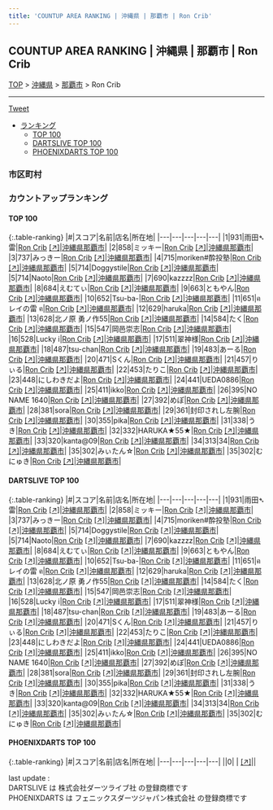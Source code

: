 ```yaml
---
title: 'COUNTUP AREA RANKING | 沖縄県 | 那覇市 | Ron Crib'
---
```

## COUNTUP AREA RANKING | 沖縄県 | 那覇市 | Ron Crib

[TOP](/darts/rank/) > [沖縄県](/darts/rank/沖縄県/) > [那覇市](/darts/rank/沖縄県/那覇市/) > Ron Crib

___

<a href="https://twitter.com/share?ref_src=twsrc%5Etfw" data-text="COUNTUP AREA RANKING | 沖縄県那覇市Ron Crib" class="twitter-share-button" data-hashtags="DARTSLIVE,PHOENIXDARTS,darts,ダーツ" data-show-count="false">Tweet</a>

* [ランキング](#カウントアップランキング)
    * [TOP 100](#top-100)
    * [DARTSLIVE TOP 100](#dartslive-top-100)
    * [PHOENIXDARTS TOP 100](#phoenixdarts-top-100)

### 市区町村

<ul>

</ul>

### カウントアップランキング

#### TOP 100



{:.table-ranking}
|#|スコア|名前|店名|所在地|
|---|---|---|---|---|
|1|931|<span class="rank-name-dl">雨田➴雷</span>|<a href="/darts/rank/shops/7b15ab28803ce76d774c926eb736cb5a.html">Ron Crib</a> <a href="https://search.dartslive.com/jp/shop/7b15ab28803ce76d774c926eb736cb5a">[↗]</a>|<a href="/darts/rank/沖縄県/那覇市">沖縄県那覇市</a>|
|2|858|<span class="rank-name-dl">ミッキー</span>|<a href="/darts/rank/shops/7b15ab28803ce76d774c926eb736cb5a.html">Ron Crib</a> <a href="https://search.dartslive.com/jp/shop/7b15ab28803ce76d774c926eb736cb5a">[↗]</a>|<a href="/darts/rank/沖縄県/那覇市">沖縄県那覇市</a>|
|3|737|<span class="rank-name-dl">みっきー</span>|<a href="/darts/rank/shops/7b15ab28803ce76d774c926eb736cb5a.html">Ron Crib</a> <a href="https://search.dartslive.com/jp/shop/7b15ab28803ce76d774c926eb736cb5a">[↗]</a>|<a href="/darts/rank/沖縄県/那覇市">沖縄県那覇市</a>|
|4|715|<span class="rank-name-dl">moriken#酔投塾</span>|<a href="/darts/rank/shops/7b15ab28803ce76d774c926eb736cb5a.html">Ron Crib</a> <a href="https://search.dartslive.com/jp/shop/7b15ab28803ce76d774c926eb736cb5a">[↗]</a>|<a href="/darts/rank/沖縄県/那覇市">沖縄県那覇市</a>|
|5|714|<span class="rank-name-dl">Doggystile</span>|<a href="/darts/rank/shops/7b15ab28803ce76d774c926eb736cb5a.html">Ron Crib</a> <a href="https://search.dartslive.com/jp/shop/7b15ab28803ce76d774c926eb736cb5a">[↗]</a>|<a href="/darts/rank/沖縄県/那覇市">沖縄県那覇市</a>|
|5|714|<span class="rank-name-dl">Naoto</span>|<a href="/darts/rank/shops/7b15ab28803ce76d774c926eb736cb5a.html">Ron Crib</a> <a href="https://search.dartslive.com/jp/shop/7b15ab28803ce76d774c926eb736cb5a">[↗]</a>|<a href="/darts/rank/沖縄県/那覇市">沖縄県那覇市</a>|
|7|690|<span class="rank-name-dl">kazzzz</span>|<a href="/darts/rank/shops/7b15ab28803ce76d774c926eb736cb5a.html">Ron Crib</a> <a href="https://search.dartslive.com/jp/shop/7b15ab28803ce76d774c926eb736cb5a">[↗]</a>|<a href="/darts/rank/沖縄県/那覇市">沖縄県那覇市</a>|
|8|684|<span class="rank-name-dl">えむてぃ</span>|<a href="/darts/rank/shops/7b15ab28803ce76d774c926eb736cb5a.html">Ron Crib</a> <a href="https://search.dartslive.com/jp/shop/7b15ab28803ce76d774c926eb736cb5a">[↗]</a>|<a href="/darts/rank/沖縄県/那覇市">沖縄県那覇市</a>|
|9|663|<span class="rank-name-dl">ともやん</span>|<a href="/darts/rank/shops/7b15ab28803ce76d774c926eb736cb5a.html">Ron Crib</a> <a href="https://search.dartslive.com/jp/shop/7b15ab28803ce76d774c926eb736cb5a">[↗]</a>|<a href="/darts/rank/沖縄県/那覇市">沖縄県那覇市</a>|
|10|652|<span class="rank-name-dl">Tsu-ba-</span>|<a href="/darts/rank/shops/7b15ab28803ce76d774c926eb736cb5a.html">Ron Crib</a> <a href="https://search.dartslive.com/jp/shop/7b15ab28803ce76d774c926eb736cb5a">[↗]</a>|<a href="/darts/rank/沖縄県/那覇市">沖縄県那覇市</a>|
|11|651|<span class="rank-name-dl">ฅ レイの雷 ฅ</span>|<a href="/darts/rank/shops/7b15ab28803ce76d774c926eb736cb5a.html">Ron Crib</a> <a href="https://search.dartslive.com/jp/shop/7b15ab28803ce76d774c926eb736cb5a">[↗]</a>|<a href="/darts/rank/沖縄県/那覇市">沖縄県那覇市</a>|
|12|629|<span class="rank-name-dl">haruka</span>|<a href="/darts/rank/shops/7b15ab28803ce76d774c926eb736cb5a.html">Ron Crib</a> <a href="https://search.dartslive.com/jp/shop/7b15ab28803ce76d774c926eb736cb5a">[↗]</a>|<a href="/darts/rank/沖縄県/那覇市">沖縄県那覇市</a>|
|13|628|<span class="rank-name-dl">北ノ原 勇ノ作55</span>|<a href="/darts/rank/shops/7b15ab28803ce76d774c926eb736cb5a.html">Ron Crib</a> <a href="https://search.dartslive.com/jp/shop/7b15ab28803ce76d774c926eb736cb5a">[↗]</a>|<a href="/darts/rank/沖縄県/那覇市">沖縄県那覇市</a>|
|14|584|<span class="rank-name-dl">たく</span>|<a href="/darts/rank/shops/7b15ab28803ce76d774c926eb736cb5a.html">Ron Crib</a> <a href="https://search.dartslive.com/jp/shop/7b15ab28803ce76d774c926eb736cb5a">[↗]</a>|<a href="/darts/rank/沖縄県/那覇市">沖縄県那覇市</a>|
|15|547|<span class="rank-name-dl">岡邑崇志</span>|<a href="/darts/rank/shops/7b15ab28803ce76d774c926eb736cb5a.html">Ron Crib</a> <a href="https://search.dartslive.com/jp/shop/7b15ab28803ce76d774c926eb736cb5a">[↗]</a>|<a href="/darts/rank/沖縄県/那覇市">沖縄県那覇市</a>|
|16|528|<span class="rank-name-dl">Lucky i</span>|<a href="/darts/rank/shops/7b15ab28803ce76d774c926eb736cb5a.html">Ron Crib</a> <a href="https://search.dartslive.com/jp/shop/7b15ab28803ce76d774c926eb736cb5a">[↗]</a>|<a href="/darts/rank/沖縄県/那覇市">沖縄県那覇市</a>|
|17|511|<span class="rank-name-dl">翠神様</span>|<a href="/darts/rank/shops/7b15ab28803ce76d774c926eb736cb5a.html">Ron Crib</a> <a href="https://search.dartslive.com/jp/shop/7b15ab28803ce76d774c926eb736cb5a">[↗]</a>|<a href="/darts/rank/沖縄県/那覇市">沖縄県那覇市</a>|
|18|487|<span class="rank-name-dl">tsu-chan</span>|<a href="/darts/rank/shops/7b15ab28803ce76d774c926eb736cb5a.html">Ron Crib</a> <a href="https://search.dartslive.com/jp/shop/7b15ab28803ce76d774c926eb736cb5a">[↗]</a>|<a href="/darts/rank/沖縄県/那覇市">沖縄県那覇市</a>|
|19|483|<span class="rank-name-dl">あーる</span>|<a href="/darts/rank/shops/7b15ab28803ce76d774c926eb736cb5a.html">Ron Crib</a> <a href="https://search.dartslive.com/jp/shop/7b15ab28803ce76d774c926eb736cb5a">[↗]</a>|<a href="/darts/rank/沖縄県/那覇市">沖縄県那覇市</a>|
|20|471|<span class="rank-name-dl">Sくん</span>|<a href="/darts/rank/shops/7b15ab28803ce76d774c926eb736cb5a.html">Ron Crib</a> <a href="https://search.dartslive.com/jp/shop/7b15ab28803ce76d774c926eb736cb5a">[↗]</a>|<a href="/darts/rank/沖縄県/那覇市">沖縄県那覇市</a>|
|21|457|<span class="rank-name-dl">りぃる</span>|<a href="/darts/rank/shops/7b15ab28803ce76d774c926eb736cb5a.html">Ron Crib</a> <a href="https://search.dartslive.com/jp/shop/7b15ab28803ce76d774c926eb736cb5a">[↗]</a>|<a href="/darts/rank/沖縄県/那覇市">沖縄県那覇市</a>|
|22|453|<span class="rank-name-dl">たりこ</span>|<a href="/darts/rank/shops/7b15ab28803ce76d774c926eb736cb5a.html">Ron Crib</a> <a href="https://search.dartslive.com/jp/shop/7b15ab28803ce76d774c926eb736cb5a">[↗]</a>|<a href="/darts/rank/沖縄県/那覇市">沖縄県那覇市</a>|
|23|448|<span class="rank-name-dl">にしわきだよ</span>|<a href="/darts/rank/shops/7b15ab28803ce76d774c926eb736cb5a.html">Ron Crib</a> <a href="https://search.dartslive.com/jp/shop/7b15ab28803ce76d774c926eb736cb5a">[↗]</a>|<a href="/darts/rank/沖縄県/那覇市">沖縄県那覇市</a>|
|24|441|<span class="rank-name-dl">UEDA0886</span>|<a href="/darts/rank/shops/7b15ab28803ce76d774c926eb736cb5a.html">Ron Crib</a> <a href="https://search.dartslive.com/jp/shop/7b15ab28803ce76d774c926eb736cb5a">[↗]</a>|<a href="/darts/rank/沖縄県/那覇市">沖縄県那覇市</a>|
|25|411|<span class="rank-name-dl">ikko</span>|<a href="/darts/rank/shops/7b15ab28803ce76d774c926eb736cb5a.html">Ron Crib</a> <a href="https://search.dartslive.com/jp/shop/7b15ab28803ce76d774c926eb736cb5a">[↗]</a>|<a href="/darts/rank/沖縄県/那覇市">沖縄県那覇市</a>|
|26|395|<span class="rank-name-dl">NO NAME 1640</span>|<a href="/darts/rank/shops/7b15ab28803ce76d774c926eb736cb5a.html">Ron Crib</a> <a href="https://search.dartslive.com/jp/shop/7b15ab28803ce76d774c926eb736cb5a">[↗]</a>|<a href="/darts/rank/沖縄県/那覇市">沖縄県那覇市</a>|
|27|392|<span class="rank-name-dl">めぽ</span>|<a href="/darts/rank/shops/7b15ab28803ce76d774c926eb736cb5a.html">Ron Crib</a> <a href="https://search.dartslive.com/jp/shop/7b15ab28803ce76d774c926eb736cb5a">[↗]</a>|<a href="/darts/rank/沖縄県/那覇市">沖縄県那覇市</a>|
|28|381|<span class="rank-name-dl">sora</span>|<a href="/darts/rank/shops/7b15ab28803ce76d774c926eb736cb5a.html">Ron Crib</a> <a href="https://search.dartslive.com/jp/shop/7b15ab28803ce76d774c926eb736cb5a">[↗]</a>|<a href="/darts/rank/沖縄県/那覇市">沖縄県那覇市</a>|
|29|361|<span class="rank-name-dl">封印されし左腕</span>|<a href="/darts/rank/shops/7b15ab28803ce76d774c926eb736cb5a.html">Ron Crib</a> <a href="https://search.dartslive.com/jp/shop/7b15ab28803ce76d774c926eb736cb5a">[↗]</a>|<a href="/darts/rank/沖縄県/那覇市">沖縄県那覇市</a>|
|30|355|<span class="rank-name-dl">pika</span>|<a href="/darts/rank/shops/7b15ab28803ce76d774c926eb736cb5a.html">Ron Crib</a> <a href="https://search.dartslive.com/jp/shop/7b15ab28803ce76d774c926eb736cb5a">[↗]</a>|<a href="/darts/rank/沖縄県/那覇市">沖縄県那覇市</a>|
|31|338|<span class="rank-name-dl">うき</span>|<a href="/darts/rank/shops/7b15ab28803ce76d774c926eb736cb5a.html">Ron Crib</a> <a href="https://search.dartslive.com/jp/shop/7b15ab28803ce76d774c926eb736cb5a">[↗]</a>|<a href="/darts/rank/沖縄県/那覇市">沖縄県那覇市</a>|
|32|332|<span class="rank-name-dl">HARUKA★55★</span>|<a href="/darts/rank/shops/7b15ab28803ce76d774c926eb736cb5a.html">Ron Crib</a> <a href="https://search.dartslive.com/jp/shop/7b15ab28803ce76d774c926eb736cb5a">[↗]</a>|<a href="/darts/rank/沖縄県/那覇市">沖縄県那覇市</a>|
|33|320|<span class="rank-name-dl">kanta@09</span>|<a href="/darts/rank/shops/7b15ab28803ce76d774c926eb736cb5a.html">Ron Crib</a> <a href="https://search.dartslive.com/jp/shop/7b15ab28803ce76d774c926eb736cb5a">[↗]</a>|<a href="/darts/rank/沖縄県/那覇市">沖縄県那覇市</a>|
|34|313|<span class="rank-name-dl">34</span>|<a href="/darts/rank/shops/7b15ab28803ce76d774c926eb736cb5a.html">Ron Crib</a> <a href="https://search.dartslive.com/jp/shop/7b15ab28803ce76d774c926eb736cb5a">[↗]</a>|<a href="/darts/rank/沖縄県/那覇市">沖縄県那覇市</a>|
|35|302|<span class="rank-name-dl">みぃたん‪☆</span>|<a href="/darts/rank/shops/7b15ab28803ce76d774c926eb736cb5a.html">Ron Crib</a> <a href="https://search.dartslive.com/jp/shop/7b15ab28803ce76d774c926eb736cb5a">[↗]</a>|<a href="/darts/rank/沖縄県/那覇市">沖縄県那覇市</a>|
|35|302|<span class="rank-name-dl">むにゅき</span>|<a href="/darts/rank/shops/7b15ab28803ce76d774c926eb736cb5a.html">Ron Crib</a> <a href="https://search.dartslive.com/jp/shop/7b15ab28803ce76d774c926eb736cb5a">[↗]</a>|<a href="/darts/rank/沖縄県/那覇市">沖縄県那覇市</a>|


#### DARTSLIVE TOP 100



{:.table-ranking}
|#|スコア|名前|店名|所在地|
|---|---|---|---|---|
|1|931|<span class="rank-name-dl">雨田➴雷</span>|<a href="/darts/rank/shops/7b15ab28803ce76d774c926eb736cb5a.html">Ron Crib</a> <a href="https://search.dartslive.com/jp/shop/7b15ab28803ce76d774c926eb736cb5a">[↗]</a>|<a href="/darts/rank/沖縄県/那覇市">沖縄県那覇市</a>|
|2|858|<span class="rank-name-dl">ミッキー</span>|<a href="/darts/rank/shops/7b15ab28803ce76d774c926eb736cb5a.html">Ron Crib</a> <a href="https://search.dartslive.com/jp/shop/7b15ab28803ce76d774c926eb736cb5a">[↗]</a>|<a href="/darts/rank/沖縄県/那覇市">沖縄県那覇市</a>|
|3|737|<span class="rank-name-dl">みっきー</span>|<a href="/darts/rank/shops/7b15ab28803ce76d774c926eb736cb5a.html">Ron Crib</a> <a href="https://search.dartslive.com/jp/shop/7b15ab28803ce76d774c926eb736cb5a">[↗]</a>|<a href="/darts/rank/沖縄県/那覇市">沖縄県那覇市</a>|
|4|715|<span class="rank-name-dl">moriken#酔投塾</span>|<a href="/darts/rank/shops/7b15ab28803ce76d774c926eb736cb5a.html">Ron Crib</a> <a href="https://search.dartslive.com/jp/shop/7b15ab28803ce76d774c926eb736cb5a">[↗]</a>|<a href="/darts/rank/沖縄県/那覇市">沖縄県那覇市</a>|
|5|714|<span class="rank-name-dl">Doggystile</span>|<a href="/darts/rank/shops/7b15ab28803ce76d774c926eb736cb5a.html">Ron Crib</a> <a href="https://search.dartslive.com/jp/shop/7b15ab28803ce76d774c926eb736cb5a">[↗]</a>|<a href="/darts/rank/沖縄県/那覇市">沖縄県那覇市</a>|
|5|714|<span class="rank-name-dl">Naoto</span>|<a href="/darts/rank/shops/7b15ab28803ce76d774c926eb736cb5a.html">Ron Crib</a> <a href="https://search.dartslive.com/jp/shop/7b15ab28803ce76d774c926eb736cb5a">[↗]</a>|<a href="/darts/rank/沖縄県/那覇市">沖縄県那覇市</a>|
|7|690|<span class="rank-name-dl">kazzzz</span>|<a href="/darts/rank/shops/7b15ab28803ce76d774c926eb736cb5a.html">Ron Crib</a> <a href="https://search.dartslive.com/jp/shop/7b15ab28803ce76d774c926eb736cb5a">[↗]</a>|<a href="/darts/rank/沖縄県/那覇市">沖縄県那覇市</a>|
|8|684|<span class="rank-name-dl">えむてぃ</span>|<a href="/darts/rank/shops/7b15ab28803ce76d774c926eb736cb5a.html">Ron Crib</a> <a href="https://search.dartslive.com/jp/shop/7b15ab28803ce76d774c926eb736cb5a">[↗]</a>|<a href="/darts/rank/沖縄県/那覇市">沖縄県那覇市</a>|
|9|663|<span class="rank-name-dl">ともやん</span>|<a href="/darts/rank/shops/7b15ab28803ce76d774c926eb736cb5a.html">Ron Crib</a> <a href="https://search.dartslive.com/jp/shop/7b15ab28803ce76d774c926eb736cb5a">[↗]</a>|<a href="/darts/rank/沖縄県/那覇市">沖縄県那覇市</a>|
|10|652|<span class="rank-name-dl">Tsu-ba-</span>|<a href="/darts/rank/shops/7b15ab28803ce76d774c926eb736cb5a.html">Ron Crib</a> <a href="https://search.dartslive.com/jp/shop/7b15ab28803ce76d774c926eb736cb5a">[↗]</a>|<a href="/darts/rank/沖縄県/那覇市">沖縄県那覇市</a>|
|11|651|<span class="rank-name-dl">ฅ レイの雷 ฅ</span>|<a href="/darts/rank/shops/7b15ab28803ce76d774c926eb736cb5a.html">Ron Crib</a> <a href="https://search.dartslive.com/jp/shop/7b15ab28803ce76d774c926eb736cb5a">[↗]</a>|<a href="/darts/rank/沖縄県/那覇市">沖縄県那覇市</a>|
|12|629|<span class="rank-name-dl">haruka</span>|<a href="/darts/rank/shops/7b15ab28803ce76d774c926eb736cb5a.html">Ron Crib</a> <a href="https://search.dartslive.com/jp/shop/7b15ab28803ce76d774c926eb736cb5a">[↗]</a>|<a href="/darts/rank/沖縄県/那覇市">沖縄県那覇市</a>|
|13|628|<span class="rank-name-dl">北ノ原 勇ノ作55</span>|<a href="/darts/rank/shops/7b15ab28803ce76d774c926eb736cb5a.html">Ron Crib</a> <a href="https://search.dartslive.com/jp/shop/7b15ab28803ce76d774c926eb736cb5a">[↗]</a>|<a href="/darts/rank/沖縄県/那覇市">沖縄県那覇市</a>|
|14|584|<span class="rank-name-dl">たく</span>|<a href="/darts/rank/shops/7b15ab28803ce76d774c926eb736cb5a.html">Ron Crib</a> <a href="https://search.dartslive.com/jp/shop/7b15ab28803ce76d774c926eb736cb5a">[↗]</a>|<a href="/darts/rank/沖縄県/那覇市">沖縄県那覇市</a>|
|15|547|<span class="rank-name-dl">岡邑崇志</span>|<a href="/darts/rank/shops/7b15ab28803ce76d774c926eb736cb5a.html">Ron Crib</a> <a href="https://search.dartslive.com/jp/shop/7b15ab28803ce76d774c926eb736cb5a">[↗]</a>|<a href="/darts/rank/沖縄県/那覇市">沖縄県那覇市</a>|
|16|528|<span class="rank-name-dl">Lucky i</span>|<a href="/darts/rank/shops/7b15ab28803ce76d774c926eb736cb5a.html">Ron Crib</a> <a href="https://search.dartslive.com/jp/shop/7b15ab28803ce76d774c926eb736cb5a">[↗]</a>|<a href="/darts/rank/沖縄県/那覇市">沖縄県那覇市</a>|
|17|511|<span class="rank-name-dl">翠神様</span>|<a href="/darts/rank/shops/7b15ab28803ce76d774c926eb736cb5a.html">Ron Crib</a> <a href="https://search.dartslive.com/jp/shop/7b15ab28803ce76d774c926eb736cb5a">[↗]</a>|<a href="/darts/rank/沖縄県/那覇市">沖縄県那覇市</a>|
|18|487|<span class="rank-name-dl">tsu-chan</span>|<a href="/darts/rank/shops/7b15ab28803ce76d774c926eb736cb5a.html">Ron Crib</a> <a href="https://search.dartslive.com/jp/shop/7b15ab28803ce76d774c926eb736cb5a">[↗]</a>|<a href="/darts/rank/沖縄県/那覇市">沖縄県那覇市</a>|
|19|483|<span class="rank-name-dl">あーる</span>|<a href="/darts/rank/shops/7b15ab28803ce76d774c926eb736cb5a.html">Ron Crib</a> <a href="https://search.dartslive.com/jp/shop/7b15ab28803ce76d774c926eb736cb5a">[↗]</a>|<a href="/darts/rank/沖縄県/那覇市">沖縄県那覇市</a>|
|20|471|<span class="rank-name-dl">Sくん</span>|<a href="/darts/rank/shops/7b15ab28803ce76d774c926eb736cb5a.html">Ron Crib</a> <a href="https://search.dartslive.com/jp/shop/7b15ab28803ce76d774c926eb736cb5a">[↗]</a>|<a href="/darts/rank/沖縄県/那覇市">沖縄県那覇市</a>|
|21|457|<span class="rank-name-dl">りぃる</span>|<a href="/darts/rank/shops/7b15ab28803ce76d774c926eb736cb5a.html">Ron Crib</a> <a href="https://search.dartslive.com/jp/shop/7b15ab28803ce76d774c926eb736cb5a">[↗]</a>|<a href="/darts/rank/沖縄県/那覇市">沖縄県那覇市</a>|
|22|453|<span class="rank-name-dl">たりこ</span>|<a href="/darts/rank/shops/7b15ab28803ce76d774c926eb736cb5a.html">Ron Crib</a> <a href="https://search.dartslive.com/jp/shop/7b15ab28803ce76d774c926eb736cb5a">[↗]</a>|<a href="/darts/rank/沖縄県/那覇市">沖縄県那覇市</a>|
|23|448|<span class="rank-name-dl">にしわきだよ</span>|<a href="/darts/rank/shops/7b15ab28803ce76d774c926eb736cb5a.html">Ron Crib</a> <a href="https://search.dartslive.com/jp/shop/7b15ab28803ce76d774c926eb736cb5a">[↗]</a>|<a href="/darts/rank/沖縄県/那覇市">沖縄県那覇市</a>|
|24|441|<span class="rank-name-dl">UEDA0886</span>|<a href="/darts/rank/shops/7b15ab28803ce76d774c926eb736cb5a.html">Ron Crib</a> <a href="https://search.dartslive.com/jp/shop/7b15ab28803ce76d774c926eb736cb5a">[↗]</a>|<a href="/darts/rank/沖縄県/那覇市">沖縄県那覇市</a>|
|25|411|<span class="rank-name-dl">ikko</span>|<a href="/darts/rank/shops/7b15ab28803ce76d774c926eb736cb5a.html">Ron Crib</a> <a href="https://search.dartslive.com/jp/shop/7b15ab28803ce76d774c926eb736cb5a">[↗]</a>|<a href="/darts/rank/沖縄県/那覇市">沖縄県那覇市</a>|
|26|395|<span class="rank-name-dl">NO NAME 1640</span>|<a href="/darts/rank/shops/7b15ab28803ce76d774c926eb736cb5a.html">Ron Crib</a> <a href="https://search.dartslive.com/jp/shop/7b15ab28803ce76d774c926eb736cb5a">[↗]</a>|<a href="/darts/rank/沖縄県/那覇市">沖縄県那覇市</a>|
|27|392|<span class="rank-name-dl">めぽ</span>|<a href="/darts/rank/shops/7b15ab28803ce76d774c926eb736cb5a.html">Ron Crib</a> <a href="https://search.dartslive.com/jp/shop/7b15ab28803ce76d774c926eb736cb5a">[↗]</a>|<a href="/darts/rank/沖縄県/那覇市">沖縄県那覇市</a>|
|28|381|<span class="rank-name-dl">sora</span>|<a href="/darts/rank/shops/7b15ab28803ce76d774c926eb736cb5a.html">Ron Crib</a> <a href="https://search.dartslive.com/jp/shop/7b15ab28803ce76d774c926eb736cb5a">[↗]</a>|<a href="/darts/rank/沖縄県/那覇市">沖縄県那覇市</a>|
|29|361|<span class="rank-name-dl">封印されし左腕</span>|<a href="/darts/rank/shops/7b15ab28803ce76d774c926eb736cb5a.html">Ron Crib</a> <a href="https://search.dartslive.com/jp/shop/7b15ab28803ce76d774c926eb736cb5a">[↗]</a>|<a href="/darts/rank/沖縄県/那覇市">沖縄県那覇市</a>|
|30|355|<span class="rank-name-dl">pika</span>|<a href="/darts/rank/shops/7b15ab28803ce76d774c926eb736cb5a.html">Ron Crib</a> <a href="https://search.dartslive.com/jp/shop/7b15ab28803ce76d774c926eb736cb5a">[↗]</a>|<a href="/darts/rank/沖縄県/那覇市">沖縄県那覇市</a>|
|31|338|<span class="rank-name-dl">うき</span>|<a href="/darts/rank/shops/7b15ab28803ce76d774c926eb736cb5a.html">Ron Crib</a> <a href="https://search.dartslive.com/jp/shop/7b15ab28803ce76d774c926eb736cb5a">[↗]</a>|<a href="/darts/rank/沖縄県/那覇市">沖縄県那覇市</a>|
|32|332|<span class="rank-name-dl">HARUKA★55★</span>|<a href="/darts/rank/shops/7b15ab28803ce76d774c926eb736cb5a.html">Ron Crib</a> <a href="https://search.dartslive.com/jp/shop/7b15ab28803ce76d774c926eb736cb5a">[↗]</a>|<a href="/darts/rank/沖縄県/那覇市">沖縄県那覇市</a>|
|33|320|<span class="rank-name-dl">kanta@09</span>|<a href="/darts/rank/shops/7b15ab28803ce76d774c926eb736cb5a.html">Ron Crib</a> <a href="https://search.dartslive.com/jp/shop/7b15ab28803ce76d774c926eb736cb5a">[↗]</a>|<a href="/darts/rank/沖縄県/那覇市">沖縄県那覇市</a>|
|34|313|<span class="rank-name-dl">34</span>|<a href="/darts/rank/shops/7b15ab28803ce76d774c926eb736cb5a.html">Ron Crib</a> <a href="https://search.dartslive.com/jp/shop/7b15ab28803ce76d774c926eb736cb5a">[↗]</a>|<a href="/darts/rank/沖縄県/那覇市">沖縄県那覇市</a>|
|35|302|<span class="rank-name-dl">みぃたん‪☆</span>|<a href="/darts/rank/shops/7b15ab28803ce76d774c926eb736cb5a.html">Ron Crib</a> <a href="https://search.dartslive.com/jp/shop/7b15ab28803ce76d774c926eb736cb5a">[↗]</a>|<a href="/darts/rank/沖縄県/那覇市">沖縄県那覇市</a>|
|35|302|<span class="rank-name-dl">むにゅき</span>|<a href="/darts/rank/shops/7b15ab28803ce76d774c926eb736cb5a.html">Ron Crib</a> <a href="https://search.dartslive.com/jp/shop/7b15ab28803ce76d774c926eb736cb5a">[↗]</a>|<a href="/darts/rank/沖縄県/那覇市">沖縄県那覇市</a>|


#### PHOENIXDARTS TOP 100



{:.table-ranking}
|#|スコア|名前|店名|所在地|
|---|---|---|---|---|
||0|<span class="rank-name-dl"> </span>|<a href="/darts/rank/shops/.html"></a> <a href="">[↗]</a>|<a href="/darts/rank//"></a>|


<div class="footer border-top border-gray-light mt-5 pt-3 text-right text-gray">
    last update : <span style="font-weight: italic" id="foot_last_modified"></span><br />
    DARTSLIVE は 株式会社ダーツライブ社 の登録商標です<br />
    PHOENIXDARTS は フェニックスダーツジャパン株式会社 の登録商標です<br />
</div>

<script src="https://cdnjs.cloudflare.com/ajax/libs/jquery.tablesorter/2.31.3/js/jquery.tablesorter.min.js" integrity="sha512-qzgd5cYSZcosqpzpn7zF2ZId8f/8CHmFKZ8j7mU4OUXTNRd5g+ZHBPsgKEwoqxCtdQvExE5LprwwPAgoicguNg==" crossorigin="anonymous" referrerpolicy="no-referrer"></script>
<link rel="stylesheet" href="https://cdnjs.cloudflare.com/ajax/libs/jquery.tablesorter/2.31.3/css/theme.default.min.css" integrity="sha512-wghhOJkjQX0Lh3NSWvNKeZ0ZpNn+SPVXX1Qyc9OCaogADktxrBiBdKGDoqVUOyhStvMBmJQ8ZdMHiR3wuEq8+w==" crossorigin="anonymous" referrerpolicy="no-referrer" />
<script>
$(function() {
    $(".table-ranking").tablesorter({sortList:[[0, 0]]});
    $("#foot_last_modified").text(formatDate(new Date(document.lastModified), 'yyyy-MM-dd HH:mm:ss'));
});
</script>

<script async src="https://platform.twitter.com/widgets.js" charset="utf-8"></script>